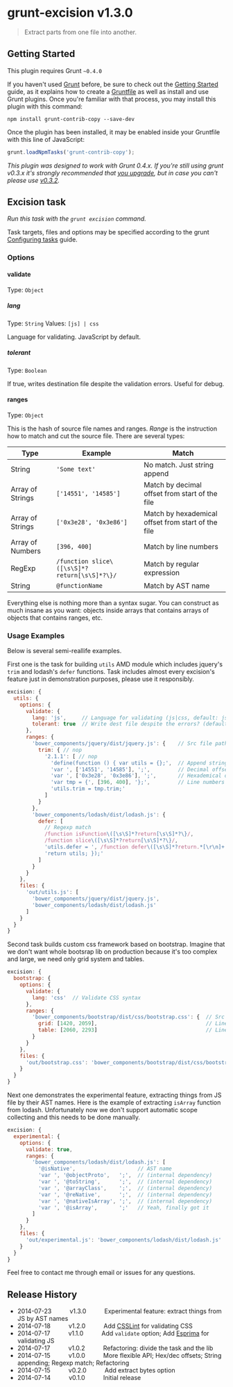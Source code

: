 # grunt-excision v1.3.0

> Extract parts from one file into another.


## Getting Started

This plugin requires Grunt `~0.4.0`

If you haven't used [Grunt](http://gruntjs.com/) before, be sure to check out the [Getting Started](http://gruntjs.com/getting-started) guide, as it explains how to create a [Gruntfile](http://gruntjs.com/sample-gruntfile) as well as install and use Grunt plugins. Once you're familiar with that process, you may install this plugin with this command:

```shell
npm install grunt-contrib-copy --save-dev
```

Once the plugin has been installed, it may be enabled inside your Gruntfile with this line of JavaScript:

```js
grunt.loadNpmTasks('grunt-contrib-copy');
```

*This plugin was designed to work with Grunt 0.4.x. If you're still using grunt v0.3.x it's strongly recommended that [you upgrade](http://gruntjs.com/upgrading-from-0.3-to-0.4), but in case you can't please use [v0.3.2](https://github.com/gruntjs/grunt-contrib-copy/tree/grunt-0.3-stable).*


## Excision task

_Run this task with the `grunt excision` command._

Task targets, files and options may be specified according to the grunt [Configuring tasks](http://gruntjs.com/configuring-tasks) guide.


### Options

#### validate

Type: `Object`

##### lang

Type: `String`
Values: `[js] | css`

Language for validating. JavaScript by default.

##### tolerant

Type: `Boolean`

If true, writes destination file despite the validation errors. Useful for debug.

#### ranges

Type: `Object`

This is the hash of source file names and ranges. _Range_ is the instruction how to match and cut the source file. There are several types:

Type | Example |  Match
-----|---------|-------
String | `'Some text'` | No match. Just string append
Array of Strings | `['14551', '14585']` | Match by decimal offset from start of the file
Array of Strings | `['0x3e28', '0x3e86']` | Match by hexademical offset from start of the file
Array of Numbers | `[396, 400]` | Match by line numbers
RegExp | `/function slice\([\s\S]*?return[\s\S]*?\}/` | Match by regular expression
String | `@functionName` | Match by AST name

Everything else is nothing more than a syntax sugar. You can construct as much insane as you want: objects inside arrays that contains arrays of objects that contains ranges, etc.


### Usage Examples

Below is several semi-reallife examples.

First one is the task for building `utils` AMD module which includes jquery's `trim` and lodash's `defer` functions. Task includes almost every excision's feature just in demonstration purposes, please use it responsibly.

```js
excision: {
  utils: {
    options: {
      validate: {
        lang: 'js',     // Language for validating (js|css, default: js)
        tolerant: true  // Write dest file despite the errors? (default: false)
      },
      ranges: {
        'bower_components/jquery/dist/jquery.js': {    // Src file path
          trim: { // nop
            '2.1.1': [ // nop
              'define(function () { var utils = {};',  // Append string
              'var ', ['14551', '14585'], ';',         // Decimal offset
              'var ', ['0x3e28', '0x3e86'], ';',       // Hexademical offset
              'var tmp = {', [396, 400], '};',         // Line numbers range
              'utils.trim = tmp.trim;'
            ]
          }
        },
        'bower_components/lodash/dist/lodash.js': {
          defer: [
            // Regexp match
            /function isFunction\([\s\S]*?return[\s\S]*?\}/,
            /function slice\([\s\S]*?return[\s\S]*?\}/,
            'utils.defer = ', /function defer\([\s\S]*?return.*[\r\n]+.*\}/, ';',
            'return utils; });'
          ]
        }
      }
    },
    files: {
      'out/utils.js': [
        'bower_components/jquery/dist/jquery.js',
        'bower_components/lodash/dist/lodash.js'
      ]
    }
  }
}
```

Second task builds custom css framework based on bootstrap. Imagine that we don't want whole bootsrap lib on production because it's too complex and large, we need only grid system and tables.

```js
excision: {
  bootstrap: {
    options: {
      validate: {
        lang: 'css'  // Validate CSS syntax
      },
      ranges: {
        'bower_components/bootstrap/dist/css/bootstrap.css': {  // Src file path
          grid: [1420, 2059],                                   // Line numbers range
          table: [2060, 2293]                                   // Line numbers range
        }
      }
    },
    files: {
      'out/bootstrap.css': 'bower_components/bootstrap/dist/css/bootstrap.css'
    }
  }
}
```

Next one demonstrates the experimental feature, extracting things from JS file by their AST names. Here is the example of extracting `isArray` function from lodash. Unfortunately now we don't support automatic scope collecting and this needs to be done manually.

```js
excision: {
  experimental: {
    options: {
      validate: true,
      ranges: {
        'bower_components/lodash/dist/lodash.js': [
          '@isNative',                    // AST name
          'var ', '@objectProto',   ';',  // (internal dependency)
          'var ', '@toString',      ';',  // (internal dependency)
          'var ', '@arrayClass',    ';',  // (internal dependency)
          'var ', '@reNative',      ';',  // (internal dependency)
          'var ', '@nativeIsArray', ';',  // (internal dependency)
          'var ', '@isArray',       ';'   // Yeah, finally got it
        ]
      }
    },
    files: {
      'out/experimental.js': 'bower_components/lodash/dist/lodash.js'
    }
  }
}
```

Feel free to contact me through email or issues for any questions.


## Release History

 * 2014-07-23   v1.3.0   Experimental feature: extract things from JS by AST names
 * 2014-07-18   v1.2.0   Add [CSSLint](https://github.com/CSSLint/csslint) for validating CSS
 * 2014-07-17   v1.1.0   Add `validate` option; Add [Esprima](http://esprima.org/) for validating JS
 * 2014-07-17   v1.0.2   Refactoring: divide the task and the lib
 * 2014-07-15   v1.0.0   More flexible API; Hex/dec offsets; String appending; Regexp match; Refactoring
 * 2014-07-15   v0.2.0   Add extract bytes option
 * 2014-07-14   v0.1.0   Initial release
